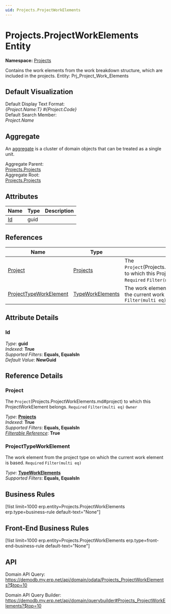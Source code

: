 ```yaml
---
uid: Projects.ProjectWorkElements
---
```

# Projects.ProjectWorkElements Entity

**Namespace:** [Projects](Projects.md)  

Contains the work elements from the work breakdown structure, which are included in the projects. Entity: Prj_Project_Work_Elements

## Default Visualization
Default Display Text Format:  
_{Project.Name:T} #{Project.Code}_  
Default Search Member:  
_Project.Name_  

## Aggregate
An [aggregate](https://docs.erp.net/tech/advanced/concepts/aggregates.html) is a cluster of domain objects that can be treated as a single unit.  

Aggregate Parent:  
[Projects.Projects](Projects.Projects.md)  
Aggregate Root:  
[Projects.Projects](Projects.Projects.md)  

## Attributes

| Name | Type | Description |
| ---- | ---- | --- |
| [Id](Projects.ProjectWorkElements.md#id) | guid |  

## References

| Name | Type | Description |
| ---- | ---- | --- |
| [Project](Projects.ProjectWorkElements.md#project) | [Projects](Projects.Projects.md) | The `Project`(Projects.ProjectWorkElements.md#project) to which this ProjectWorkElement belongs. `Required` `Filter(multi eq)` `Owner` |
| [ProjectTypeWorkElement](Projects.ProjectWorkElements.md#projecttypeworkelement) | [TypeWorkElements](Projects.TypeWorkElements.md) | The work element from the project type on which the current work element is based. `Required` `Filter(multi eq)` |


## Attribute Details

### Id

_Type_: **guid**  
_Indexed_: **True**  
_Supported Filters_: **Equals, EqualsIn**  
_Default Value_: **NewGuid**  


## Reference Details

### Project

The `Project`(Projects.ProjectWorkElements.md#project) to which this ProjectWorkElement belongs. `Required` `Filter(multi eq)` `Owner`

_Type_: **[Projects](Projects.Projects.md)**  
_Indexed_: **True**  
_Supported Filters_: **Equals, EqualsIn**  
_[Filterable Reference](https://docs.erp.net/dev/domain-api/filterable-references.html)_: **True**  

### ProjectTypeWorkElement

The work element from the project type on which the current work element is based. `Required` `Filter(multi eq)`

_Type_: **[TypeWorkElements](Projects.TypeWorkElements.md)**  
_Supported Filters_: **Equals, EqualsIn**  



## Business Rules

[!list limit=1000 erp.entity=Projects.ProjectWorkElements erp.type=business-rule default-text="None"]

## Front-End Business Rules

[!list limit=1000 erp.entity=Projects.ProjectWorkElements erp.type=front-end-business-rule default-text="None"]

## API

Domain API Query:
<https://demodb.my.erp.net/api/domain/odata/Projects_ProjectWorkElements?$top=10>

Domain API Query Builder:
<https://demodb.my.erp.net/api/domain/querybuilder#Projects_ProjectWorkElements?$top=10>

